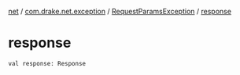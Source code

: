 [net](../../index.md) / [com.drake.net.exception](../index.md) / [RequestParamsException](index.md) / [response](./response.md)

# response

`val response: Response`